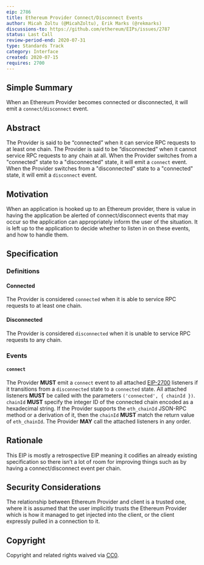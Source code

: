 ```yaml
---
eip: 2786
title: Ethereum Provider Connect/Disconnect Events
author: Micah Zoltu (@MicahZoltu), Erik Marks (@rekmarks)
discussions-to: https://github.com/ethereum/EIPs/issues/2787
status: Last Call
review-period-end: 2020-07-31
type: Standards Track
category: Interface
created: 2020-07-15
requires: 2700
---
```


## Simple Summary
When an Ethereum Provider becomes connected or disconnected, it will emit a `connect`/`disconnect` event.

## Abstract
The Provider is said to be “connected” when it can service RPC requests to at least one chain.
The Provider is said to be “disconnected” when it cannot service RPC requests to any chain at all.
When the Provider switches from a "connected" state to a "disconnected" state, it will emit a `connect` event.
When the Provider switches from a "disconnected" state to a "connected" state, it will emit a `disconnect` event.

## Motivation
When an application is hooked up to an Ethereum provider, there is value in having the application be alerted of connect/disconnect events that may occur so the application can appropriately inform the user of the situation.
It is left up to the application to decide whether to listen in on these events, and how to handle them.

## Specification
<!--The technical specification should describe the syntax and semantics of any new feature. The specification should be detailed enough to allow competing, interoperable implementations for any of the current Ethereum platforms (go-ethereum, parity, cpp-ethereum, ethereumj, ethereumjs, and [others](https://github.com/ethereum/wiki/wiki/Clients)).-->
### Definitions
#### Connected
The Provider is considered `connected` when it is able to service RPC requests to at least one chain.
#### Disconnected
The Provider is considered `disconnected` when it is unable to service RPC requests to any chain.
### Events
#### `connect`
The Provider **MUST** emit a `connect` event to all attached [EIP-2700](./eip-2700) listeners if it transitions from a `disconnected` state to a `connected` state.
All attached listeners **MUST** be called with the parameters `('connected', { chainId })`.
`chainId` **MUST** specify the integer ID of the connected chain encoded as a hexadecimal string.
If the Provider supports the `eth_chainId` JSON-RPC method or a derivation of it, then the `chainId` **MUST** match the return value of `eth_chainId`.
The Provider **MAY** call the attached listeners in any order.

## Rationale
This EIP is mostly a retrospective EIP meaning it codifies an already existing specification so there isn’t a lot of room for improving things such as by having a connect/disconnect event per chain.

## Security Considerations
The relationship between Ethereum Provider and client is a trusted one, where it is assumed that the user implicitly trusts the Ethereum Provider which is how it managed to get injected into the client, or the client expressly pulled in a connection to it.

## Copyright
Copyright and related rights waived via [CC0](https://creativecommons.org/publicdomain/zero/1.0/).
